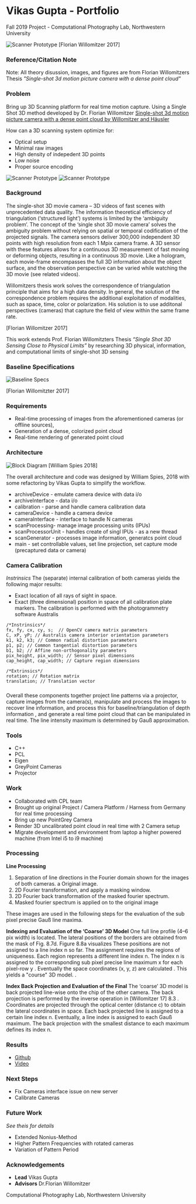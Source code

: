 # Vikas Gupta - Portfolio
Fall 2019 Project - Computational Photography Lab, Northwestern University

![Scanner Prototype](f19.png)
[Florian Willomitzer 2017]

### Reference/Citation Note
Note: All theory disussion, images, and figures are from Florian Willomitzers Thesis *"Single-shot 3d motion picture camera with a dense point cloud"*

### Problem

Bring up 3D Scanning platform for real time motion capture. Using a Single Shot 3D method developed by Dr. Florian Willomitzer [Single-shot 3d motion picture camera with a dense point cloud by Willomitzer and Häusler](https://www.osapublishing.org/oe/abstract.cfm?uri=oe-25-19-23451)

How can a 3D scanning system optimize for: 
* Optical setup
* Minimal raw images
* High density of indepedent 3D points
* Low noise
* Proper source encoding


![Scanner Prototype](3dscanner.jpg)
![Scanner Prototype](f19proto.jpg)

### Background

The single-shot 3D movie camera – 3D videos of fast scenes with unprecedented data quality. The information theoretical efficiency of triangulation (‘structured light’) systems is limited by the ‘ambiguity problem’. The concept of the ‘single shot 3D movie camera’ solves the ambiguity problem without relying on spatial or temporal codification of the projected signals. The camera sensors deliver 300,000 independent 3D points with high resolution from each 1 Mpix camera frame. A 3D sensor with these features allows for a continuous 3D measurement of fast moving or deforming objects, resulting in a continuous 3D movie. Like a hologram, each movie-frame encompasses the full 3D information about the object surface, and the observation perspective can be varied while watching the 3D movie (see related videos). 

Willomitzers thesis work solves the correspondence of triangulation principle that aims for a high data density. In general, the solution of the correspondence problem requires the additional exploitation of modalities, such as space, time, color or polarization. His solution is to use additonal perspectives (cameras) that capture the field of view within the same frame rate.

[Florian Willomitzer 2017]

This work extends Prof. Florian Willomitzters Thesis *“Single Shot 3D Sensing Close to Physical Limits”* by researching 3D physical, information, and computational limits of single-shot 3D sensing

### Baseline Specifications
![Baseline Specs](specstable.png)

[Florian Willomitzter  2017]


### Requirements
* Real-time processing of images from the aforementioned cameras (or offline sources),
* Generation of a dense, colorized point cloud
* Real-time rendering of generated point cloud 


### Architecture
![Block Diagram](3dscanblock.png)
[William Spies 2018]

The overall architecture and code was designed by William Spies, 2018 with some refactoring by Vikas Gupta to simplify the workflow. 
* archiveDevice - emulate camera device with data i/o
* archiveInterface - data i/o
* calibration - parse and handle camera calibration data
* cameraDevice - handle a camera device
* cameraInterface -  interface to handle N cameras
* scanProcessing- manage image processing units (IPUs)
* scanProcessorUnit - handles create of singl IPUs - as a new thread
* scanGenerator - processes image information, generatcs point cloud
* main - set controllable values, set line projection, set capture mode (precaptured data or camera)


### Camera Calibration

*Instrinsics*
The (separate) internal calibration of both cameras yields the following major results:
* Exact location of all rays of sight in space.
* Exact (three dimensional) position in space of all calibration plate markers.
The calibration is performed with the photogrammetry software Australis

```
/*Instrinsics*/
fx, fy, cx, cy, s;  // OpenCV camera matrix parameters
C, xP, yP; // Australis camera interior orientation parameters
k1, k2, k3; // Common radial distortion parameters
p1, p2; // Common tangential distortion parameters
b1, b2; // Affine non-orthogonality parameters
pix_height, pix_width; // Sensor pixel dimensions
cap_height, cap_width; // Capture region dimensions

/*Extrinsics*/
rotation; // Rotation matrix
translation; // Translation vector

```

### 
Overall these components together project line patterns via a projector, capture images from the camera(s), manipulate and process the images to recover line information, and process this for baseline/triangulation of depth information , and generate a real time point cloud that can be manipulated in real time. The line intensity maximum is determined by Gauß approximation.

### Tools
* C++
* PCL
* Eigen
* GreyPoint Cameras
* Projector

### Work
* Collaborated with CPL team
* Brought up original Project / Camera Platform / Harness from Germany for real time processing
* Bring up new PointGrey Camera
* Render 3D uncalibrated point cloud in real time with 2 Camera setup
* Migrate development and environment from laptop a higher powered machine (from Intel i5 to i9 machine)


### Processing

**Line Processing**

1. Separation of line directions in the Fourier domain shown for the images of both cameras.
a Original image. 
2. 2D Fourier transformation, and apply a masking window. 
3. 2D Fourier back transformation of the masked fourier spectrum. 
4. Masked fourier spectrum is applied on to the original image

These images are used in the following steps for the evaluation of the sub pixel precise Gauß line maxima.

**Indexing and Evaluation of the ‘Coarse’ 3D Model**
One full line profile (4–6 pix width) is located. The lateral
positions of the borders are obtained from the mask of Fig. 8.7d. Figure 8.8a visualizes
These positions are not assigned to a line index n so far. 
The assignment requires the regions of uniqueness.
Each region represents a different line index n. The index n is assigned to the corresponding sub pixel precise line maximum x for each pixel-row y  . Eventually the space coordinates (x, y, z) are calculated . This yields a "course" 3D model. 
.

**Index Back Projection and Evaluation of the Final**
The ‘coarse’ 3D model is back projected line-wise onto the chip of the other camera. The back projection is performed by the inverse operation in [Willomitzer 17] 8.3 . Coordinates are projected through the optical center (distance c) to obtain the lateral coordinates in space. Each back projected line is assigned to a certain line index n.
Eventually, a line index is assigned to each Gauß maximum.
The back projection with the smallest distance to each maximum defines its index n. 

### Results
* [Github](https://github.com/vnmr/orthrus)
* [Video](3Dscanning.mov)

### Next Steps
* Fix Cameras interface issue on new server
* Calibrate Cameras 

### Future Work 
*See theis for details*
* Extended Nonius-Method 
* Higher Pattern Frequencies with rotated cameras
* Variation of Pattern Period

### Acknowledgements
* **Lead** Vikas Gupta
* **Advisors** Dr.Florian Willomitzer

Computational Photography Lab, Northwestern University
